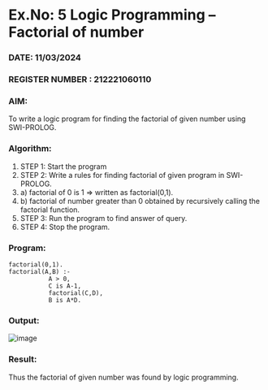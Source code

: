 # Ex.No: 5   Logic Programming – Factorial of number   
### DATE: 11/03/2024                                                                           
### REGISTER NUMBER : 212221060110
### AIM: 
To  write  a logic program for finding the factorial of given number using SWI-PROLOG. 
### Algorithm:
1. STEP 1: Start the program
2. STEP 2:  Write a rules for finding factorial of given program in SWI-PROLOG.
3.   a)	factorial of 0 is 1 => written as factorial(0,1).
4.   b)	factorial of number greater than 0 obtained by recursively calling the factorial    function.
5. STEP 3: Run the program  to find answer of  query.
6. STEP 4: Stop the program.

### Program:
```
factorial(0,1).
factorial(A,B) :-  
           A > 0, 
           C is A-1,
           factorial(C,D),
           B is A*D.
```



### Output:
![image](https://github.com/Kamaleshsaravan/AI_Lab_2023-24/assets/160414936/7aeaa35b-dcdb-49cc-9f68-0529f8afcec2)




### Result:
Thus the factorial of given number was found by logic programming. 
